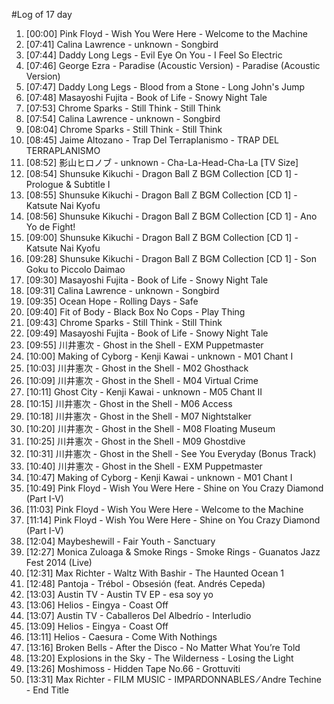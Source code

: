 #Log of 17 day

1. [00:00] Pink Floyd - Wish You Were Here - Welcome to the Machine
1. [07:41] Calina Lawrence - unknown - Songbird
1. [07:44] Daddy Long Legs - Evil Eye On You - I Feel So Electric
1. [07:46] George Ezra - Paradise (Acoustic Version) - Paradise (Acoustic Version)
1. [07:47] Daddy Long Legs - Blood from a Stone - Long John's Jump
1. [07:48] Masayoshi Fujita - Book of Life - Snowy Night Tale
1. [07:53] Chrome Sparks - Still Think - Still Think
1. [07:54] Calina Lawrence - unknown - Songbird
1. [08:04] Chrome Sparks - Still Think - Still Think
1. [08:45] Jaime Altozano - Trap Del Terraplanismo - TRAP DEL TERRAPLANISMO
1. [08:52] 影山ヒロノブ - unknown - Cha-La-Head-Cha-La [TV Size]
1. [08:54] Shunsuke Kikuchi - Dragon Ball Z BGM Collection [CD 1] - Prologue & Subtitle I
1. [08:55] Shunsuke Kikuchi - Dragon Ball Z BGM Collection [CD 1] - Katsute Nai Kyofu
1. [08:56] Shunsuke Kikuchi - Dragon Ball Z BGM Collection [CD 1] - Ano Yo de Fight!
1. [09:00] Shunsuke Kikuchi - Dragon Ball Z BGM Collection [CD 1] - Katsute Nai Kyofu
1. [09:28] Shunsuke Kikuchi - Dragon Ball Z BGM Collection [CD 1] - Son Goku to Piccolo Daimao
1. [09:30] Masayoshi Fujita - Book of Life - Snowy Night Tale
1. [09:31] Calina Lawrence - unknown - Songbird
1. [09:35] Ocean Hope - Rolling Days - Safe
1. [09:40] Fit of Body - Black Box No Cops - Play Thing
1. [09:43] Chrome Sparks - Still Think - Still Think
1. [09:49] Masayoshi Fujita - Book of Life - Snowy Night Tale
1. [09:55] 川井憲次 - Ghost in the Shell - EXM Puppetmaster
1. [10:00] Making of Cyborg - Kenji Kawai - unknown - M01 Chant I
1. [10:03] 川井憲次 - Ghost in the Shell - M02 Ghosthack
1. [10:09] 川井憲次 - Ghost in the Shell - M04 Virtual Crime
1. [10:11] Ghost City - Kenji Kawai - unknown - M05 Chant II
1. [10:15] 川井憲次 - Ghost in the Shell - M06 Access
1. [10:18] 川井憲次 - Ghost in the Shell - M07 Nightstalker
1. [10:20] 川井憲次 - Ghost in the Shell - M08 Floating Museum
1. [10:25] 川井憲次 - Ghost in the Shell - M09 Ghostdive
1. [10:31] 川井憲次 - Ghost in the Shell - See You Everyday (Bonus Track)
1. [10:40] 川井憲次 - Ghost in the Shell - EXM Puppetmaster
1. [10:47] Making of Cyborg - Kenji Kawai - unknown - M01 Chant I
1. [10:49] Pink Floyd - Wish You Were Here - Shine on You Crazy Diamond (Part I-V)
1. [11:03] Pink Floyd - Wish You Were Here - Welcome to the Machine
1. [11:14] Pink Floyd - Wish You Were Here - Shine on You Crazy Diamond (Part I-V)
1. [12:04] Maybeshewill - Fair Youth - Sanctuary
1. [12:27] Monica Zuloaga & Smoke Rings - Smoke Rings - Guanatos Jazz Fest 2014 (Live)
1. [12:31] Max Richter - Waltz With Bashir - The Haunted Ocean 1
1. [12:48] Pantoja - Trébol - Obsesión (feat. Andrés Cepeda)
1. [13:03] Austin TV - Austin TV EP - esa soy yo
1. [13:06] Helios - Eingya - Coast Off
1. [13:07] Austin TV - Caballeros Del Albedrío - Interludio
1. [13:09] Helios - Eingya - Coast Off
1. [13:11] Helios - Caesura - Come With Nothings
1. [13:16] Broken Bells - After the Disco - No Matter What You’re Told
1. [13:20] Explosions in the Sky - The Wilderness - Losing the Light
1. [13:26] Moshimoss - Hidden Tape No.66 - Grottuviti
1. [13:31] Max Richter - FILM MUSIC - IMPARDONNABLES ⁄ Andre Techine - End Title
